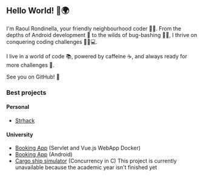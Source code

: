 ## Hello World! 👋🌍

I'm Raoul Rondinella, your friendly neighbourhood coder 🧑‍💻. From the depths of Android development 📱 to the wilds of bug-bashing 🐜💥, I thrive on conquering coding challenges 🧗‍♂️💻.

I live in a world of code 📚, powered by caffeine ☕, and always ready for more challenges 🎯. 

See you on GitHub! 🎉

### Best projects
#### Personal
<ul>
  <li><a href="https://github.com/RR2000/Strhack">Strhack</a></li>
</ul>

#### University
<ul>
  <li><a href="https://github.com/RR2000/laboratorio-TWEB-2021-2022">Booking App</a> (Servlet and Vue.js WebApp Docker)</li>
  <li><a href="https://github.com/RR2000/laboratorio-IUM-2021-2022">Booking App</a> (Android)</li>
  <li><a href="https://github.com/RR2000/laboratorio-sistemi-operativi-2022-2023">Cargo ship simulator</a> (Concurrency in C) This project is currently unavailable because the academic year isn't finished yet</li>
</ul>
